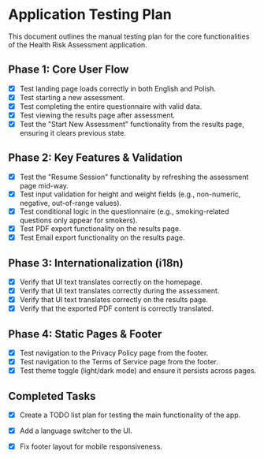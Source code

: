 # Application Testing Plan

This document outlines the manual testing plan for the core functionalities of the Health Risk Assessment application.

## Phase 1: Core User Flow
- [x] Test landing page loads correctly in both English and Polish.
- [x] Test starting a new assessment.
- [x] Test completing the entire questionnaire with valid data.
- [x] Test viewing the results page after assessment.
- [x] Test the "Start New Assessment" functionality from the results page, ensuring it clears previous state.

## Phase 2: Key Features & Validation
- [x] Test the "Resume Session" functionality by refreshing the assessment page mid-way.
- [x] Test input validation for height and weight fields (e.g., non-numeric, negative, out-of-range values).
- [x] Test conditional logic in the questionnaire (e.g., smoking-related questions only appear for smokers).
- [x] Test PDF export functionality on the results page.
- [x] Test Email export functionality on the results page.

## Phase 3: Internationalization (i18n)
- [x] Verify that UI text translates correctly on the homepage.
- [x] Verify that UI text translates correctly during the assessment.
- [x] Verify that UI text translates correctly on the results page.
- [x] Verify that the exported PDF content is correctly translated.

## Phase 4: Static Pages & Footer
- [x] Test navigation to the Privacy Policy page from the footer.
- [x] Test navigation to the Terms of Service page from the footer.
- [x] Test theme toggle (light/dark mode) and ensure it persists across pages.

## Completed Tasks
- [x] Create a TODO list plan for testing the main functionality of the app.
- [x] Add a language switcher to the UI.
- [x] Fix footer layout for mobile responsiveness.
      